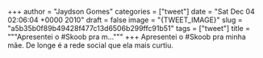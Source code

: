 
+++
author = "Jaydson Gomes"
categories = ["tweet"]
date = "Sat Dec 04 02:06:04 +0000 2010"
draft = false
image = "{TWEET_IMAGE}"
slug = "a5b35b0f89b49428f477c13d6506b299ffc91b51"
tags = ["tweet"]
title = """Apresentei o #Skoob pra m..."""
+++
Apresentei o #Skoob pra minha mãe. De longe é a rede social que ela mais curtiu.
